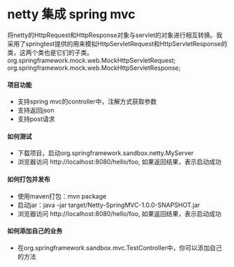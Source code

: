 # netty 集成 spring mvc

将netty的HttpRequest和HttpResponse对象与servlet的对象进行相互转换。我采用了springtest提供的用来模拟HttpServletRequest和HttpServletResponse的类，这两个类也是它们的子类。
org.springframework.mock.web.MockHttpServletRequest;
org.springframework.mock.web.MockHttpServletResponse;

#### 项目功能

- 支持spring mvc的controller中，注解方式获取参数
- 支持返回json
- 支持post请求

#### 如何测试

- 下载项目，启动org.springframework.sandbox.netty.MyServer
- 浏览器访问 http://localhost:8080/hello/foo, 如果返回结果，表示启动成功

#### 如何打包并发布

- 使用maven打包：mvn package
- 启动jar：java -jar target/Netty-SpringMVC-1.0.0-SNAPSHOT.jar
- 浏览器访问 http://localhost:8080/hello/foo, 如果返回结果，表示启动成功

#### 如何添加自己的业务

- 在org.springframework.sandbox.mvc.TestController中，你可以添加自己的方法